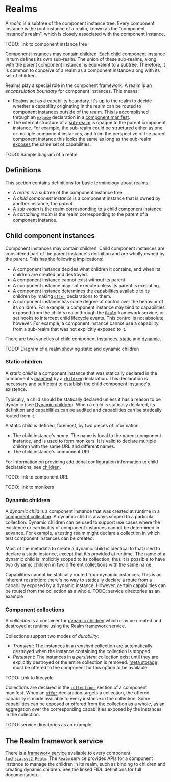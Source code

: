 # Realms

A *realm* is a subtree of the component instance tree. Every component instance
is the root instance of a realm, known as the "component instance's realm",
which is closely associated with the component instance.

TODO: link to component instance tree

Component instances may contain [children](#child-component-instances). Each
child component instance in turn defines its own sub-realm. The union of these
sub-realms, along with the parent component instance, is equivalent to a
subtree. Therefore, it is common to conceive of a realm as a component instance
along with its set of children.

Realms play a special role in the component framework. A realm is an
*encapsulation boundary* for component instances. This means:

* Realms act as a capability boundary. It's up to the realm to decide whether a
  capability originating in the realm can be routed to component instances
  outside of the realm. This is accomplished through an [`expose`][expose]
  declaration in a [component manifest][component-manifests].
* The internal structure of a [sub-realm](#definitions) is opaque to the parent
  component instance. For example, the sub-realm could be structured either as
  one or multiple component instances, and from the perspective of the parent
  component instance this looks the same as long as the sub-realm
  [exposes][expose] the same set of capabilities.

TODO: Sample diagram of a realm

## Definitions

This section contains definitions for basic terminology about realms.

- A *realm* is a subtree of the component instance tree.
- A *child component instance* is a component instance that is owned by another
  instance, the *parent*.
- A *sub-realm* is the realm corresponding to a child component instance.
- A *containing realm* is the realm corresponding to the parent of a component
  instance.

## Child component instances

Component instances may contain children. Child component instances are
considered part of the parent instance's definition and are wholly owned by the
parent.  This has the following implications:

- A component instance decides what children it contains, and when its children
  are created and destroyed.
- A component instance cannot exist without its parent.
- A component instance may not execute unless its parent is executing.
- A component instance determines the capabilities available to its children by
  making [`offer`](#offer) declarations to them.
- A component instance has some degree of control over the behavior of its
  children. For example, a component instance may bind to capabilities exposed
  from the child's realm through the [`Realm`](#the-realm-framework-service)
  framework service, or set hooks to intercept child lifecycle events. This
  control is not absolute, however. For example, a component instance cannot use
  a capability from a sub-realm that was not explicitly exposed to it.

There are two varieties of child component instances, [static](#static-children)
and [dynamic](#dynamic-children).

TODO: Diagram of a realm showing static and dynamic children

### Static children

A *static child* is a component instance that was statically declared in the
component's [manifest][component-manifests] by a [`children`][children]
declaration. This declaration is necessary and sufficient to establish the child
component instance's existence.

Typically, a child should be statically declared unless it has a reason to be
dynamic (see [Dynamic children](#dynamic-children)). When a child is statically
declared, its definition and capabilities can be audited and capabilities can be
statically routed from it.

A static child is defined, foremost, by two pieces of information:

- The child instance's *name*. The name is local to the parent component
  instance, and is used to form monikers. It is valid to declare multiple
  children with the same URL and different names.
- The child instance's component URL.

For information on providing additional configuration information to child
declarations, see [children][children].

TODO: link to component URL

TODO: link to monikers

### Dynamic children

A *dynamic child* is a component instance that was created at runtime in a
[component collection](#component-collections). A dynamic child is always scoped
to a particular collection. Dynamic children can be used to support use cases
where the existence or cardinality of component instances cannot be determined
in advance. For example, a testing realm might declare a collection in which
test component instances can be created.

Most of the metadata to create a dynamic child is identical to that used to
declare a static instance, except that it's provided at runtime. The name of a
dynamic child is implicitly scoped to its collection; thus it is possible to
have two dynamic children in two different collections with the same name.

Capabilities cannot be statically routed from dynamic instances. This is an
inherent restriction: there's no way to statically declare a route from a
capability exposed by a dynamic instance. However, certain capabilities can be
routed from the collection as a whole. TODO: service directories as an example

### Component collections

A *collection* is a container for [dynamic children](#dynamic-children) which
may be created and destroyed at runtime using the
[Realm](#the-realm-framework-service) framework service.

Collections support two modes of *durability*:

- *Transient*: The instances in a *transient* collection are automatically
  destroyed when the instance containing the collection is stopped.
- *Persistent*: The instances in a *persistent* collection exist until they are
  explicitly destroyed or the entire collection is removed. [meta
  storage][glossary-storage] must be offered to the component for this option to
  be available.

TODO: Link to lifecycle

Collections are declared in the [`collections`][collections] section of a
component manifest. When an [`offer`][offer] declaration targets a collection,
the offered capability is made available to every instance in the collection.
Some capabilities can be exposed or offered from the collection as a whole, as
an aggregation over the corresponding capabilities exposed by the instances in
the collection.

TODO: service directories as an example

## The Realm framework service

There is a [framework service][framework-services] available to every component,
[`fuchsia.sys2.Realm`][realm]. The `Realm` service provides APIs for a component
instance to manage the children in its realm, such as binding to children and
creating dynamic children. See the linked FIDL definitions for full
documentation.

[children]: ./component_manifests.md#children
[collections]: ./component_manifests.md#collections
[component-manifests]: ./component_manifests.md
[expose]: ./component_manifests.md#expose
[framework-services]: ./component_manifests.md#framework-services
[glossary-storage]: /docs/glossary.md#storage-capability
[offer]: ./component_manifests.md#offer
[realm]: /sdk/fidl/fuchsia.sys2/realm.fidl
